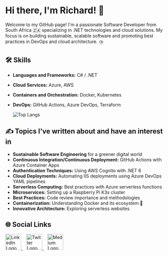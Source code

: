 # Hi there, I'm Richard! 👋

Welcome to my GitHub page! I'm a passionate Software Developer from South Africa 🇿🇦 specializing in .NET technologies and cloud solutions. My focus is on building sustainable, scalable software and promoting best practices in DevOps and cloud architecture. ⛈️

## 🛠 Skills
- **Languages and Frameworks:** C# / .NET 
- **Cloud Services:** Azure, AWS
- **Containers and Orchestration:** Docker, Kubernetes
- **DevOps:** GitHub Actions, Azure DevOps, Terraform

  ![Top Langs](https://github-readme-stats.vercel.app/api/top-langs/?username=bassonrichard&layout=compact)

## ✍️ Topics I've written about and have an interest in 
- **Sustainable Software Engineering** for a greener digital world
- **Continuous Integration/Continuous Deployment:** GitHub Actions with Azure Container Apps
- **Authentication Techniques:** Using AWS Cognito with .NET 6
- **Cloud Deployments:** Automating IIS deployments using Azure DevOps YAML pipelines
- **Serverless Computing:** Best practices with Azure serverless functions
- **Microservices:** Setting up a Raspberry Pi K3s cluster
- **Best Practices:** Code review importance and methodologies
- **Containerization:** Understanding Docker and its ecosystem 🐋
- **Innovative Architecture:** Exploring serverless websites

## 🌐 Social Links
<p align="left">
    <a href="https://www.linkedin.com/in/richard-basson-42b46b131/">
        <img src="https://content.linkedin.com/content/dam/me/business/en-us/amp/brand-site/v2/bg/LI-Bug.svg.original.svg" alt="LinkedIn Logo" width="50" height="50">
    </a>&nbsp;&nbsp;
    <a href="https://twitter.com/Bassonrichard">
        <img src="https://cdn.cms-twdigitalassets.com/content/dam/about-twitter/x/brand-toolkit/logo-black.png.twimg.2560.png" alt="Twitter Logo" width="50" height="50">
    </a>&nbsp;&nbsp;
    <a href="https://medium.com/@bassonrichard">
        <img src="https://miro.medium.com/v2/resize:fit:1400/1*psYl0y9DUzZWtHzFJLIvTw.png" alt="Medium Logo" width="50" height="50">
    </a>
</p>
